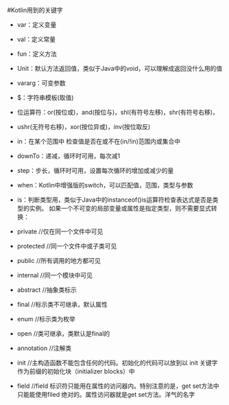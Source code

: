#Kotlin用到的关键字

- var：定义变量
- val：定义常量
- fun：定义方法
- Unit：默认方法返回值，类似于Java中的void，可以理解成返回没什么用的值
- vararg：可变参数
- $：字符串模板(取值)
- 位运算符：or(按位或)，and(按位与)，shl(有符号左移)，shr(有符号右移)，
- ushr(无符号右移)，xor(按位异或)，inv(按位取反)
- in：在某个范围中 检查值是否在或不在(in/!in)范围内或集合中
- downTo：递减，循环时可用，每次减1
- step：步长，循环时可用，设置每次循环的增加或减少的量
- when：Kotlin中增强版的switch，可以匹配值，范围，类型与参数
- is：判断类型用，类似于Java中的instanceof()is运算符检查表达式是否是类型的实例。 如果一个不可变的局部变量或属性是指定类型，则不需要显式转换：

- private //仅在同一个文件中可见
- protected //同一个文件中或子类可见
- public //所有调用的地方都可见
- internal //同一个模块中可见

- abstract //抽象类标示
- final  //标示类不可继承，默认属性
- enum  //标示类为枚举
- open  //类可继承，类默认是final的
- annotation  //注解类
- init //主构造函数不能包含任何的代码。初始化的代码可以放到以 init 关键字作为前缀的初始化块（initializer blocks）中
- field //field 标识符只能用在属性的访问器内。特别注意的是，get set方法中只能能使用filed 绝对的。属性访问器就是get set方法。洋气的名字
